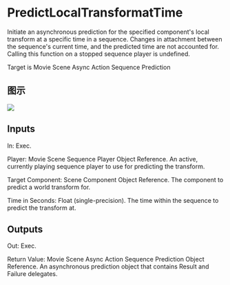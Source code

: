 # PredictLocalTransformatTime

Initiate an asynchronous prediction for the specified component's local transform at a specific time in a sequence. Changes in attachment between the sequence's current time, and the predicted time are not accounted for. Calling this function on a stopped sequence player is undefined.

Target is Movie Scene Async Action Sequence Prediction

## 图示

![]($-20221218-18164966.png)

## Inputs

In: Exec.

Player: Movie Scene Sequence Player Object Reference. An active, currently playing sequence player to use for predicting the transform.

Target Component: Scene Component Object Reference. The component to predict a world transform for.

Time in Seconds: Float (single-precision). The time within the sequence to predict the transform at.  

## Outputs

Out: Exec.

Return Value: Movie Scene Async Action Sequence Prediction Object Reference. An asynchronous prediction object that contains Result and Failure delegates.

